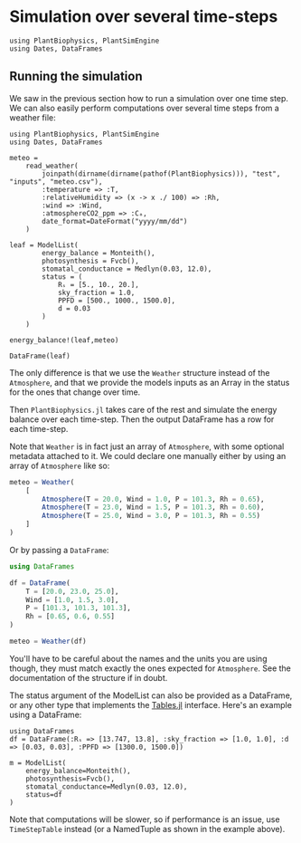 # Simulation over several time-steps

```@setup usepkg
using PlantBiophysics, PlantSimEngine
using Dates, DataFrames

```

## Running the simulation

We saw in the previous section how to run a simulation over one time step. We can also easily perform computations over several time steps from a weather file:

```@example usepkg
using PlantBiophysics, PlantSimEngine
using Dates, DataFrames

meteo =
    read_weather(
        joinpath(dirname(dirname(pathof(PlantBiophysics))), "test", "inputs", "meteo.csv"),
        :temperature => :T,
        :relativeHumidity => (x -> x ./ 100) => :Rh,
        :wind => :Wind,
        :atmosphereCO2_ppm => :Cₐ,
        date_format=DateFormat("yyyy/mm/dd")
    )

leaf = ModelList(
        energy_balance = Monteith(),
        photosynthesis = Fvcb(),
        stomatal_conductance = Medlyn(0.03, 12.0),
        status = (
            Rₛ = [5., 10., 20.],
            sky_fraction = 1.0,
            PPFD = [500., 1000., 1500.0],
            d = 0.03
        )
    )

energy_balance!(leaf,meteo)

DataFrame(leaf)
```

The only difference is that we use the `Weather` structure instead of the `Atmosphere`, and that we provide the models inputs as an Array in the status for the ones that change over time.

Then `PlantBiophysics.jl` takes care of the rest and simulate the energy balance over each time-step. Then the output DataFrame has a row for each time-step.

Note that `Weather` is in fact just an array of `Atmosphere`, with some optional metadata attached to it. We could declare one manually either by using an array of `Atmosphere` like so:

```julia
meteo = Weather(
    [
        Atmosphere(T = 20.0, Wind = 1.0, P = 101.3, Rh = 0.65),
        Atmosphere(T = 23.0, Wind = 1.5, P = 101.3, Rh = 0.60),
        Atmosphere(T = 25.0, Wind = 3.0, P = 101.3, Rh = 0.55)
    ]
)
```

Or by passing a `DataFrame`:

```julia
using DataFrames

df = DataFrame(
    T = [20.0, 23.0, 25.0],
    Wind = [1.0, 1.5, 3.0],
    P = [101.3, 101.3, 101.3],
    Rh = [0.65, 0.6, 0.55]
)

meteo = Weather(df)
```

You'll have to be careful about the names and the units you are using though, they must match exactly the ones expected for `Atmosphere`. See the documentation of the structure if in doubt.

The status argument of the ModelList can also be provided as a DataFrame, or any other type that implements the [Tables.jl](https://github.com/JuliaData/Tables.jl) interface. Here's an example using a DataFrame:

```@example usepkg
using DataFrames
df = DataFrame(:Rₛ => [13.747, 13.8], :sky_fraction => [1.0, 1.0], :d => [0.03, 0.03], :PPFD => [1300.0, 1500.0])

m = ModelList(
    energy_balance=Monteith(),
    photosynthesis=Fvcb(),
    stomatal_conductance=Medlyn(0.03, 12.0),
    status=df
)
```

Note that computations will be slower, so if performance is an issue, use
`TimeStepTable` instead (or a NamedTuple as shown in the example above).